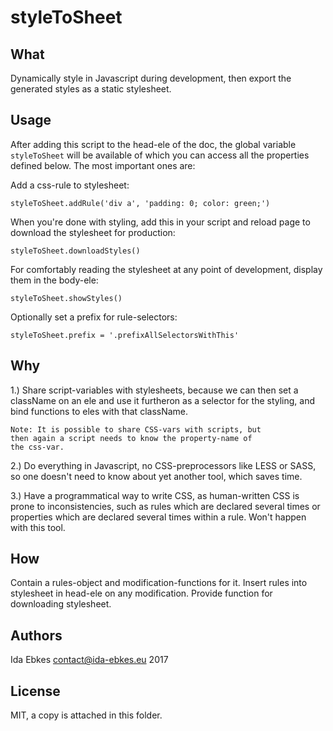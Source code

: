 styleToSheet
============

What
----

Dynamically style in Javascript during development,
then export the generated styles as a static stylesheet.


Usage
-----

After adding this script to the head-ele of the doc, the global
variable `styleToSheet` will be available of which you can access
all the properties defined below. The most important ones are:


Add a css-rule to stylesheet:

    styleToSheet.addRule('div a', 'padding: 0; color: green;')


When you're done with styling, add this in your script and reload
page to download the stylesheet for production:

    styleToSheet.downloadStyles()


For comfortably reading the stylesheet at any point of development,
display them in the body-ele:

    styleToSheet.showStyles()


Optionally set a prefix for rule-selectors:

    styleToSheet.prefix = '.prefixAllSelectorsWithThis'



Why
---

1.) Share script-variables with stylesheets, because we can
    then set a className on an ele and use it furtheron as
    a selector for the styling, and bind functions to eles
    with that className.

    Note: It is possible to share CSS-vars with scripts, but
    then again a script needs to know the property-name of
    the css-var.


2.) Do everything in Javascript, no CSS-preprocessors like
    LESS or SASS, so one doesn't need to know about yet
    another tool, which saves time.

3.) Have a programmatical way to write CSS, as human-written
    CSS is prone to inconsistencies, such as rules which are
    declared several times or properties which are declared
    several times within a rule. Won't happen with this tool.


How
---

Contain a rules-object and modification-functions for it.
Insert rules into stylesheet in head-ele on any modification.
Provide function for downloading stylesheet.


Authors
-------

Ida Ebkes <contact@ida-ebkes.eu> 2017


License
-------

MIT, a copy is attached in this folder.
